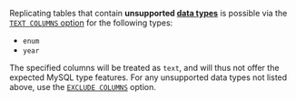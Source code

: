 Replicating tables that contain **unsupported [data types](/sql/types/)** is
possible via the [`TEXT COLUMNS`
option](/sql/create-source/mysql/#handling-unsupported-types) for the following
types:

<ul style="column-count: 1">
<li><code>enum</code></li>
<li><code>year</code></li>
</ul>

The specified columns will be treated as `text`, and will thus not offer the
expected MySQL type features. For any unsupported data types not listed above,
use the [`EXCLUDE COLUMNS`](/sql/create-source/mysql/#excluding-columns) option.
